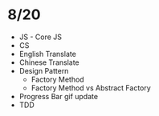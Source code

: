 # 8/20
- JS - Core JS
- CS
- English Translate
- Chinese Translate
- Design Pattern
  - Factory Method
  - Factory Method vs Abstract Factory
- Progress Bar gif update
- TDD
